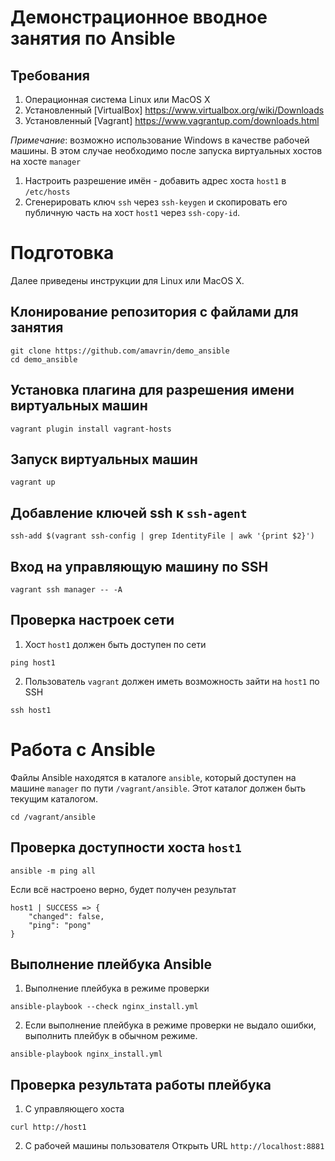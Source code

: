 # Демонстрационное вводное занятия по Ansible

## Требования

1. Операционная система Linux или MacOS X
2. Установленный [VirtualBox] https://www.virtualbox.org/wiki/Downloads
3. Установленный [Vagrant] https://www.vagrantup.com/downloads.html

*Примечание*: возможно использование Windows в качестве рабочей машины.
В этом случае необходимо после запуска виртуальных хостов
на хосте `manager`
1. Настроить разрешение имён - добавить адрес хоста `host1` в `/etc/hosts`
2. Сгенерировать ключ `ssh` через `ssh-keygen` и скопировать его публичную часть
   на хост `host1` через `ssh-copy-id`.

# Подготовка
Далее приведены инструкции для Linux или MacOS X.

## Клонирование репозитория с файлами для занятия
```
git clone https://github.com/amavrin/demo_ansible
cd demo_ansible
```

## Установка плагина для разрешения имени виртуальных машин
```
vagrant plugin install vagrant-hosts
```

## Запуск виртуальных машин
```
vagrant up
```

## Добавление ключей ssh к `ssh-agent`
```
ssh-add $(vagrant ssh-config | grep IdentityFile | awk '{print $2}')
```

## Вход на управляющую машину по SSH
```
vagrant ssh manager -- -A

```

## Проверка настроек сети
1. Хост `host1` должен быть доступен по сети
```
ping host1
```

2. Пользователь `vagrant` должен иметь возможность зайти на `host1` по SSH
```
ssh host1
```

# Работа с Ansible

Файлы Ansible находятся в каталоге `ansible`, который доступен
на машине `manager` по пути `/vagrant/ansible`. Этот каталог должен
быть текущим каталогом.
```
cd /vagrant/ansible
```

## Проверка доступности хоста `host1`
```
ansible -m ping all
```

Если всё настроено верно, будет получен результат
```
host1 | SUCCESS => {
    "changed": false,
    "ping": "pong"
}
```

## Выполнение плейбука Ansible
1. Выполнение плейбука в режиме проверки
```
ansible-playbook --check nginx_install.yml
```

2. Если выполнение плейбука в режиме проверки не выдало ошибки,
выполнить плейбук в обычном режиме.
```
ansible-playbook nginx_install.yml
```

## Проверка результата работы плейбука
1. С управляющего хоста
```
curl http://host1
```

2. С рабочей машины пользователя
Открыть URL `http://localhost:8881`
